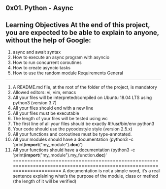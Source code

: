 0x01. Python - Async
-----------------------------------------------------------
Learning Objectives
At the end of this project, you are expected to be able to explain to anyone, without the help of Google:
-----------------------------------------------------------------------------------------------------------
1. async and await syntax
2. How to execute an async program with asyncio
3. How to run concurrent coroutines
4. How to create asyncio tasks
5. How to use the random module
Requirements
General
---------------------------------------------------------------------------------------------------------------------
1. A README.md file, at the root of the folder of the project, is mandatory
2. Allowed editors: vi, vim, emacs
3. All your files will be interpreted/compiled on Ubuntu 18.04 LTS using python3 (version 3.7)
4. All your files should end with a new line
5. All your files must be executable
6. The length of your files will be tested using wc
7. The first line of all your files should be exactly #!/usr/bin/env python3
8. Your code should use the pycodestyle style (version 2.5.x)
9. All your functions and coroutines must be type-annotated.
10. All your modules should have a documentation (python3 -c 'print(__import__("my_module").__doc__)')
11. All your functions should have a documentation (python3 -c 'print(__import__("my_module").my_function.__doc__)'
=======================================================================================================================
A documentation is not a simple word, it’s a real sentence explaining what’s the purpose of the module, class or method (the length of it will be verified)
